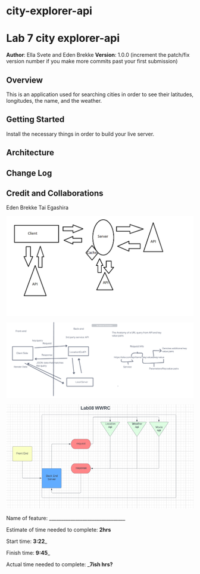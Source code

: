 # city-explorer-api

# Lab 7 city explorer-api

**Author**: Ella Svete and Eden Brekke
**Version**: 1.0.0 (increment the patch/fix version number if you make more commits past your first submission)

## Overview

This is an application used for searching cities in order to see their latitudes, longitudes, the name, and the weather.

## Getting Started

Install the necessary things in order to build your live server. 

## Architecture
<!-- Provide a detailed description of the application design. What technologies (languages, libraries, etc) you're using, and any other relevant design information. -->

## Change Log
<!-- Use this area to document the iterative changes made to your application as each feature is successfully implemented. Use time stamps. Here's an example:

01-01-2001 4:59pm - Application now has a fully-functional express server, with a GET route for the location resource. -->

## Credit and Collaborations

Eden Brekke Tai Egashira

![Ella and Ryan](/whiteboard.png)

![Ella and Eden WRRC](/22March2022_WRRC_withElla.png)

![Ella Michelle and Anthony](/wwrc.png)

Name of feature: ________________________________

Estimate of time needed to complete: __2hrs__

Start time: __3:22___

Finish time: __9:45___

Actual time needed to complete: ___7ish hrs?__